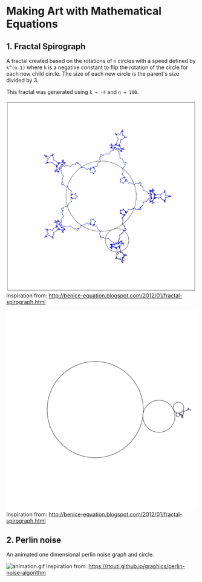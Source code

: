 # Making Art with Mathematical Equations


## 1. Fractal Spirograph
A fractal created based on the rotations of `n` circles with a speed defined by `k^(n-1)` where `k` is a negative constant to flip the rotation of the circle for each new child circle. The size of each new circle is the parent's size divided by 3.

This fractal was generated using `k = -4` and `n = 100`.

![fractal.jpg](fractal_spirograph/fractal.jpg)
Inspiration from: http://benice-equation.blogspot.com/2012/01/fractal-spirograph.html

![animation.gif](fractal_spirograph/animation.gif)
Inspiration from: http://benice-equation.blogspot.com/2012/01/fractal-spirograph.html

## 2. Perlin noise
An animated one dimensional perlin noise graph and circle.

![animation.gif](perlin_noise/animation.gif)
Inspiration from: https://rtouti.github.io/graphics/perlin-noise-algorithm
